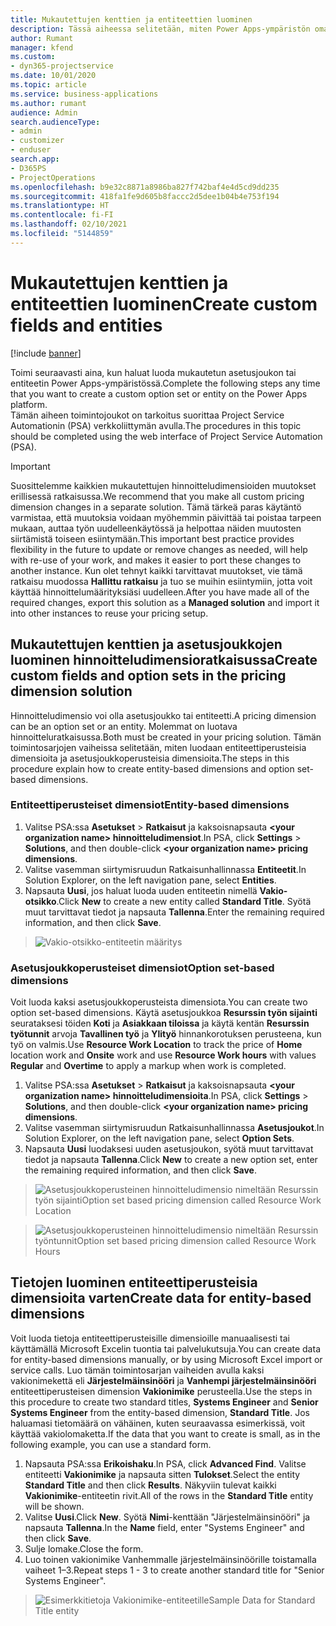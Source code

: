 ```yaml
---
title: Mukautettujen kenttien ja entiteettien luominen
description: Tässä aiheessa selitetään, miten Power Apps-ympäristön omassa ratkaisussasi luodaan asetusjoukkoja ja entiteettejä.
author: Rumant
manager: kfend
ms.custom:
- dyn365-projectservice
ms.date: 10/01/2020
ms.topic: article
ms.service: business-applications
ms.author: rumant
audience: Admin
search.audienceType:
- admin
- customizer
- enduser
search.app:
- D365PS
- ProjectOperations
ms.openlocfilehash: b9e32c8871a8986ba827f742baf4e4d5cd9dd235
ms.sourcegitcommit: 418fa1fe9d605b8faccc2d5dee1b04b4e753f194
ms.translationtype: HT
ms.contentlocale: fi-FI
ms.lasthandoff: 02/10/2021
ms.locfileid: "5144859"
---
```

# <a name="create-custom-fields-and-entities"></a><span data-ttu-id="2d60d-103">Mukautettujen kenttien ja entiteettien luominen</span><span class="sxs-lookup"><span data-stu-id="2d60d-103">Create custom fields and entities</span></span> 

[!include [banner](../includes/psa-now-project-operations.md)]

<span data-ttu-id="2d60d-104">Toimi seuraavasti aina, kun haluat luoda mukautetun asetusjoukon tai entiteetin Power Apps-ympäristössä.</span><span class="sxs-lookup"><span data-stu-id="2d60d-104">Complete the following steps any time that you want to create a custom option set or entity on the Power Apps platform.</span></span>  
<span data-ttu-id="2d60d-105">Tämän aiheen toimintojoukot on tarkoitus suorittaa Project Service Automationin (PSA) verkkoliittymän avulla.</span><span class="sxs-lookup"><span data-stu-id="2d60d-105">The procedures in this topic should be completed using the web interface of Project Service Automation (PSA).</span></span>

> [!IMPORTANT]
> <span data-ttu-id="2d60d-106">Suosittelemme kaikkien mukautettujen hinnoitteludimensioiden muutokset erillisessä ratkaisussa.</span><span class="sxs-lookup"><span data-stu-id="2d60d-106">We recommend that you make all custom pricing dimension changes in a separate solution.</span></span> <span data-ttu-id="2d60d-107">Tämä tärkeä paras käytäntö varmistaa, että muutoksia voidaan myöhemmin päivittää tai poistaa tarpeen mukaan, auttaa työn uudelleenkäytössä ja helpottaa näiden muutosten siirtämistä toiseen esiintymään.</span><span class="sxs-lookup"><span data-stu-id="2d60d-107">This important best practice provides flexibility in the future to update or remove changes as needed, will help with re-use of your work, and makes it easier to port these changes to another instance.</span></span> <span data-ttu-id="2d60d-108">Kun olet tehnyt kaikki tarvittavat muutokset, vie tämä ratkaisu muodossa **Hallittu ratkaisu** ja tuo se muihin esiintymiin, jotta voit käyttää hinnoittelumäärityksiäsi uudelleen.</span><span class="sxs-lookup"><span data-stu-id="2d60d-108">After you have made all of the required changes, export this solution as a **Managed solution** and import it into other instances to reuse your pricing setup.</span></span>

  
## <a name="create-custom-fields-and-option-sets-in-the-pricing-dimension-solution"></a><span data-ttu-id="2d60d-109">Mukautettujen kenttien ja asetusjoukkojen luominen hinnoitteludimensioratkaisussa</span><span class="sxs-lookup"><span data-stu-id="2d60d-109">Create custom fields and option sets in the pricing dimension solution</span></span>

<span data-ttu-id="2d60d-110">Hinnoitteludimensio voi olla asetusjoukko tai entiteetti.</span><span class="sxs-lookup"><span data-stu-id="2d60d-110">A pricing dimension can be an option set or an entity.</span></span> <span data-ttu-id="2d60d-111">Molemmat on luotava hinnoitteluratkaisussa.</span><span class="sxs-lookup"><span data-stu-id="2d60d-111">Both must be created in your pricing solution.</span></span> <span data-ttu-id="2d60d-112">Tämän toimintosarjojen vaiheissa selitetään, miten luodaan entiteettiperusteisia dimensioita ja asetusjoukkoperusteisia dimensioita.</span><span class="sxs-lookup"><span data-stu-id="2d60d-112">The steps in this procedure explain how to create entity-based dimensions and option set-based dimensions.</span></span>

### <a name="entity-based-dimensions"></a><span data-ttu-id="2d60d-113">Entiteettiperusteiset dimensiot</span><span class="sxs-lookup"><span data-stu-id="2d60d-113">Entity-based dimensions</span></span>

1. <span data-ttu-id="2d60d-114">Valitse PSA:ssa **Asetukset** > **Ratkaisut** ja kaksoisnapsauta **\<your organization name> hinnoitteludimensiot**.</span><span class="sxs-lookup"><span data-stu-id="2d60d-114">In PSA, click **Settings** > **Solutions**, and then double-click **\<your organization name> pricing dimensions**.</span></span>
2. <span data-ttu-id="2d60d-115">Valitse vasemman siirtymisruudun Ratkaisunhallinnassa **Entiteetit**.</span><span class="sxs-lookup"><span data-stu-id="2d60d-115">In Solution Explorer, on the left navigation pane, select **Entities**.</span></span>
3. <span data-ttu-id="2d60d-116">Napsauta **Uusi**, jos haluat luoda uuden entiteetin nimellä **Vakio-otsikko**.</span><span class="sxs-lookup"><span data-stu-id="2d60d-116">Click **New** to create a new entity called **Standard Title**.</span></span> <span data-ttu-id="2d60d-117">Syötä muut tarvittavat tiedot ja napsauta **Tallenna**.</span><span class="sxs-lookup"><span data-stu-id="2d60d-117">Enter the remaining required information, and then click **Save**.</span></span>

> ![Vakio-otsikko-entiteetin määritys](media/Standard-Title-entity-definition.png)


### <a name="option-set-based-dimensions"></a><span data-ttu-id="2d60d-119">Asetusjoukkoperusteiset dimensiot</span><span class="sxs-lookup"><span data-stu-id="2d60d-119">Option set-based dimensions</span></span> 
<span data-ttu-id="2d60d-120">Voit luoda kaksi asetusjoukkoperusteista dimensiota.</span><span class="sxs-lookup"><span data-stu-id="2d60d-120">You can create two option set-based dimensions.</span></span> <span data-ttu-id="2d60d-121">Käytä asetusjoukkoa **Resurssin työn sijainti** seurataksesi töiden **Koti** ja **Asiakkaan tiloissa** ja käytä kentän **Resurssin työtunnit** arvoja **Tavallinen työ** ja **Ylityö** hinnankorotuksen perusteena, kun työ on valmis.</span><span class="sxs-lookup"><span data-stu-id="2d60d-121">Use **Resource Work Location** to track the price of **Home** location work and **Onsite** work and use **Resource Work hours** with values **Regular** and **Overtime** to apply a markup when work is completed.</span></span>


1. <span data-ttu-id="2d60d-122">Valitse PSA:ssa **Asetukset** > **Ratkaisut** ja kaksoisnapsauta **\<your organization name> hinnoitteludimensioita**.</span><span class="sxs-lookup"><span data-stu-id="2d60d-122">In PSA, click **Settings** > **Solutions**, and then double-click  **\<your organization name> pricing dimensions**.</span></span> 
2. <span data-ttu-id="2d60d-123">Valitse vasemman siirtymisruudun Ratkaisunhallinnassa **Asetusjoukot**.</span><span class="sxs-lookup"><span data-stu-id="2d60d-123">In Solution Explorer, on the left navigation pane, select  **Option Sets**.</span></span> 
3. <span data-ttu-id="2d60d-124">Napsauta **Uusi** luodaksesi uuden asetusjoukon, syötä muut tarvittavat tiedot ja napsauta **Tallenna**.</span><span class="sxs-lookup"><span data-stu-id="2d60d-124">Click **New** to create a new option set, enter the remaining required information, and then click **Save**.</span></span>

> ![<span data-ttu-id="2d60d-125">Asetusjoukkoperusteinen hinnoitteludimensio nimeltään Resurssin työn sijainti</span><span class="sxs-lookup"><span data-stu-id="2d60d-125">Option set based pricing dimension called Resource Work Location</span></span> ](media/Option-set-PD-called-Resource-Work-Location.png)

> ![<span data-ttu-id="2d60d-126">Asetusjoukkoperusteinen hinnoitteludimensio nimeltään Resurssin työntunnit</span><span class="sxs-lookup"><span data-stu-id="2d60d-126">Option set based pricing dimension called Resource Work Hours</span></span> ](media/Option-set-PD-called-Resource-Work-Hours.PNG)


## <a name="create-data-for-entity-based-dimensions"></a><span data-ttu-id="2d60d-127">Tietojen luominen entiteettiperusteisia dimensioita varten</span><span class="sxs-lookup"><span data-stu-id="2d60d-127">Create data for entity-based dimensions</span></span>

<span data-ttu-id="2d60d-128">Voit luoda tietoja entiteettiperusteisille dimensioille manuaalisesti tai käyttämällä Microsoft Excelin tuontia tai palvelukutsuja.</span><span class="sxs-lookup"><span data-stu-id="2d60d-128">You can create data for entity-based dimensions manually, or by using Microsoft Excel import or service calls.</span></span> <span data-ttu-id="2d60d-129">Luo tämän toimintosarjan vaiheiden avulla kaksi vakionimekettä eli **Järjestelmäinsinööri** ja **Vanhempi järjestelmäinsinööri** entiteettiperusteisen dimension **Vakionimike** perusteella.</span><span class="sxs-lookup"><span data-stu-id="2d60d-129">Use the steps in this procedure to create two standard titles, **Systems Engineer** and **Senior Systems Engineer** from the entity-based dimension, **Standard Title**.</span></span> <span data-ttu-id="2d60d-130">Jos haluamasi tietomäärä on vähäinen, kuten seuraavassa esimerkissä, voit käyttää vakiolomaketta.</span><span class="sxs-lookup"><span data-stu-id="2d60d-130">If the data that you want to create is small, as in the following example, you can use a standard form.</span></span>

1. <span data-ttu-id="2d60d-131">Napsauta PSA:ssa **Erikoishaku**.</span><span class="sxs-lookup"><span data-stu-id="2d60d-131">In PSA, click **Advanced Find**.</span></span> <span data-ttu-id="2d60d-132">Valitse entiteetti **Vakionimike** ja napsauta sitten **Tulokset**.</span><span class="sxs-lookup"><span data-stu-id="2d60d-132">Select the entity **Standard Title** and then click **Results**.</span></span> <span data-ttu-id="2d60d-133">Näkyviin tulevat kaikki **Vakionimike**-entiteetin rivit.</span><span class="sxs-lookup"><span data-stu-id="2d60d-133">All of the rows in the **Standard Title** entity will be shown.</span></span>
2. <span data-ttu-id="2d60d-134">Valitse **Uusi**.</span><span class="sxs-lookup"><span data-stu-id="2d60d-134">Click **New**.</span></span> <span data-ttu-id="2d60d-135">Syötä **Nimi**-kenttään "Järjestelmäinsinööri" ja napsauta **Tallenna**.</span><span class="sxs-lookup"><span data-stu-id="2d60d-135">In the **Name** field, enter "Systems Engineer" and then click **Save**.</span></span>
3. <span data-ttu-id="2d60d-136">Sulje lomake.</span><span class="sxs-lookup"><span data-stu-id="2d60d-136">Close the form.</span></span> 
4. <span data-ttu-id="2d60d-137">Luo toinen vakionimike Vanhemmalle järjestelmäinsinöörille toistamalla vaiheet 1–3.</span><span class="sxs-lookup"><span data-stu-id="2d60d-137">Repeat steps 1 - 3 to create another standard title for "Senior Systems Engineer".</span></span>

> ![<span data-ttu-id="2d60d-138">Esimerkkitietoja Vakionimike-entiteetille</span><span class="sxs-lookup"><span data-stu-id="2d60d-138">Sample Data for Standard Title entity</span></span> ](media/ST-data.png)


